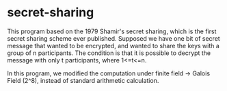 # secret-sharing
This program based on the 1979 Shamir's secret sharing, which is the first secret sharing scheme ever published. Supposed we have one bit of secret message that wanted to be encrypted, and wanted to share the keys with a group of n participants. The condition is that it is possible to decrypt the message with only t participants, where 1<=t<=n. 

In this program, we modified the computation under finite field -> Galois Field (2^8), instead of standard arithmetic calculation. 
